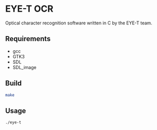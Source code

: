 # EYE-T OCR

Optical character recognition software written in C by the EYE-T team.

## Requirements

- gcc
- GTK3
- SDL
- SDL_image

## Build

```bash
make
```

## Usage

```bash
./eye-t
```

